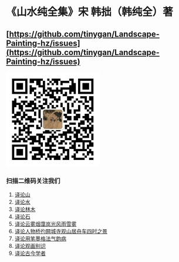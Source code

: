 # 《山水纯全集》宋 韩拙（韩纯全）著 
## [https://github.com/tinygan/Landscape-Painting-hz/issues](https://github.com/tinygan/Landscape-Painting-hz/issues)

[![扫描二维码关注我们](https://github.com/tinygan/Landscape-Painting-hz/blob/master/erwm.PNG)](https://github.com/tinygan/Landscape-Painting-hz/blob/master/erwm.PNG)
### 扫描二维码关注我们

1. [译论山](https://github.com/tinygan/Landscape-Painting-hz/blob/master/%E8%AF%91%E8%AE%BA%E5%B1%B1.md)
1. [译论水](https://github.com/tinygan/Landscape-Painting-hz/blob/master/%E8%AF%91%E8%AE%BA%E6%B0%B4.md)
1. [译论林木](https://github.com/tinygan/Landscape-Painting-hz/blob/master/%E8%AF%91%E8%AE%BA%E6%9E%97%E6%9C%A8.md)
1. [译论石](https://github.com/tinygan/Landscape-Painting-hz/blob/master/%E8%AF%91%E8%AE%BA%E7%9F%B3.md)
1. [译论云雾烟霭岚光风雨雪雾](https://github.com/tinygan/Landscape-Painting-hz/blob/master/%E8%AF%91%E8%AE%BA%E4%BA%91%E9%9B%BE%E7%83%9F%E9%9C%AD%E5%B2%9A%E5%85%89%E9%A3%8E%E9%9B%A8%E9%9B%AA%E9%9B%BE.md)
1. [译论人物桥彴闗城寺观山居舟车四时之景]()
1. [译论用笔墨格法气韵病]()
1. [译论观画别识]()
1. [译论古今学者]()
